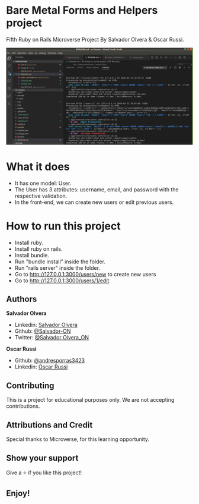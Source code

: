 # Bare Metal Forms and Helpers project

Fifth Ruby on Rails Microverse Project By Salvador Olvera &amp; Oscar Russi.

![screenshot](./screenshot.png)


# What it does

- It has one model: User.
- The User has 3 attributes: username, email, and password with the respective validation.
- In the front-end, we can create new users or edit previous users.


# How to run this project

- Install ruby.
- Install ruby on rails.
- Install bundle.
- Run "bundle install" inside the folder.
- Run "rails server" inside the folder.
- Go to http://127.0.0.1:3000/users/new to create new users
- Go to http://127.0.0.1:3000/users/1/edit

## Authors

**Salvador Olvera**
- Linkedin: [Salvador Olvera](https://www.linkedin.com/in/salvador-olvera-n)
- Github: [@Salvador-ON](https://github.com/Salvador-ON)
- Twitter: [@Salvador Olvera_ON](https://twitter.com/Salvador_ON) 

**Oscar Russi**
- Github: [@andresporras3423](https://github.com/andresporras3423/)
- Linkedin: [Oscar Russi](https://www.linkedin.com/in/oscar-andr%C3%A9s-russi-porras-053236167/)

## Contributing

This is a project for educational purposes only. We are not accepting contributions.

## Attributions and Credit

Special thanks to Microverse, for this learning opportunity. 

## Show your support

Give a ⭐️ if you like this project!

## Enjoy!
